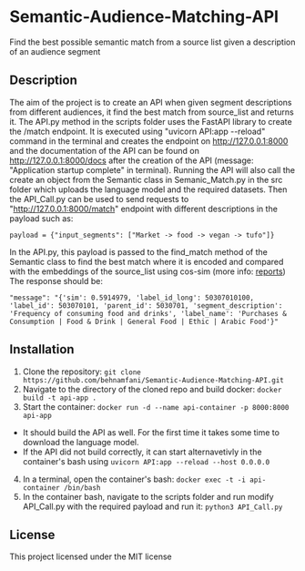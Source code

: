 # Semantic-Audience-Matching-API
Find the best possible semantic match from a source list given a description of an audience segment

## Description
The aim of the project is to create an API when given segment descriptions from different audiences, it find the best match from source_list and returns it.
The API.py method in the scripts folder uses the FastAPI library to create the /match endpoint. It is executed using "uvicorn API:app --reload" command in the terminal and creates the endpoint on  http://127.0.0.1:8000 and the documentation of the API can be found on  http://127.0.0.1:8000/docs after the creation of the API (message: "Application startup complete" in terminal). Running the API will also call the create an object from the Semantic class in Semanic_Match.py in the src folder which uploads the language model and the required datasets. 
Then the API_Call.py can be used to send requests to "http://127.0.0.1:8000/match" endpoint with different descriptions in the payload such as:
```
payload = {"input_segments": ["Market -> food -> vegan -> tufo"]}
```
In the API.py, this payload is passed to the find_match method of the Semantic class to find the best match where it is encoded and compared with the embeddings of the source_list using cos-sim (more info: [reports](reports))
The response should be:
```
"message": "{'sim': 0.5914979, 'label_id_long': 50307010100, 'label_id': 503070101, 'parent_id': 5030701, 'segment_description': 'Frequency of consuming food and drinks', 'label_name': 'Purchases & Consumption | Food & Drink | General Food | Ethic | Arabic Food'}"
```

## Installation
1. Clone the repository: ```git clone https://github.com/behnamfani/Semantic-Audience-Matching-API.git```
2. Navigate to the directory of the cloned repo and build docker: ```docker build -t api-app .```
3. Start the container: ```docker run -d --name api-container -p 8000:8000 api-app```
  * It should build the API as well. For the first time it takes some time to download the language model.
  * If the API did not build correctly, it can start alternavetivly in the container's bash using  ```uvicorn API:app --reload --host 0.0.0.0```
4. In a terminal, open the container's bash: ```docker exec -t -i api-container /bin/bash```
5. In the container bash, navigate to the scripts folder and run modify API_Call.py with the required payload and run it: ```python3 API_Call.py```

## License
This project licensed under the MIT license

